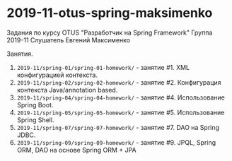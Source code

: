 # 2019-11-otus-spring-maksimenko
Задания по курсу OTUS "Разработчик на Spring Framework"
Группа 2019-11
Слушатель Евгений Максименко

Занятия.
1. ```2019-11/spring-01/spring-01-homework/``` - занятие #1. XML конфигурацией контекста.
2. ```2019-11/spring-02/spring-02-homework/``` - занятие #2. Конфигурация контекста Java/annotation based.
3. ```2019-11/spring-04/spring-04-homework/``` - занятие #4. Использование Spring Boot.
4. ```2019-11/spring-05/spring-05-homework/``` - занятие #5. Использование Spring Shell.
5. ```2019-11/spring-07/spring-07-homework/``` - занятие #7. DAO на Spring JDBC.
4. ```2019-11/spring-09/spring-09-homework/``` - занятие #9. JPQL, Spring ORM, DAO на основе Spring ORM + JPA

